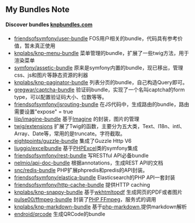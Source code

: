 ## My Bundles Note

#### Discover bundles [knpbundles.com](http://knpbundles.com/)
 - [friendsofsymfony/user-bundle](https://github.com/FriendsOfSymfony/FOSUserBundle "FOSUserBundle")  FOS用户相关的bundle，代码具有参考价值，暂未真正使用
 - [knplabs/knp-menu-bundle](https://github.com/KnpLabs/KnpMenuBundle "KnpMenuBundle") 菜单管理的bundle，扩展了一些twig方法，用于渲染菜单
 - [symfony/assetic-bundle](https://github.com/symfony/asset "asset") 原来是symfony内置的bundle，现已移出，管理css、js和图片等静态资源的利器
 - [knplabs/knp-paginator-bundle](https://github.com/KnpLabs/KnpPaginatorBundle "KnpPaginatorBundle") 列表分页的bundle，自己构造Query即可。
 - [gregwar/captcha-bundle](https://github.com/Gregwar/CaptchaBundle "CaptchaBundle") 验证码bundle，实现了一个名叫captcha的form type，可以配置验证码大小、位数等等。
 - [friendsofsymfony/jsrouting-bundle](https://github.com/FriendsOfSymfony/FOSJsRoutingBundle "FOSJsRoutingBundle") 在JS代码中，生成路由的bundle，路由需要设置"expose" = true
 - [liip/imagine-bundle](https://github.com/liip/LiipImagineBundle "LiipImagineBundle") 基于[Imagine](https://github.com/avalanche123/Imagine) 的封装，图片的管理
 - [twig/extensions](https://github.com/twigphp/Twig-extensions "Twig-extensions") 扩展了Twig的函数，主要分为五大类，Text、l18n、intl、Array、Date等，常用的是truncate。字符截取。
 - [eightpoints/guzzle-bundle](https://github.com/8p/GuzzleBundle "GuzzleBundle") 集成了Guzzle Http V6
 - [liuggio/excelbundle](https://github.com/liuggio/ExcelBundle "ExcelBundle") 基于[PHPExcel](https://github.com/PHPOffice/PHPExcel "PHPExcel")类的symfony集成
 - [friendsofsymfony/rest-bundle](https://github.com/FriendsOfSymfony/FOSRestBundle "FOSRestBundle") 写RESTful API必备bundle
 - [nelmio/api-doc-bundle](https://github.com/nelmio/NelmioApiDocBundle "NelmioApiDocBundle") 根据annotations，生成REST API的文档
 - [snc/redis-bundle](https://github.com/snc/SncRedisBundle "SncRedisBundle") PHP扩展phpredis和predis的API封装。
 - [friendsofsymfony/elastica-bundle](https://github.com/FriendsOfSymfony/FOSElasticaBundle "FOSElasticaBundle") Elasticsearch的PHP API一套封装
 - [friendsofsymfony/http-cache-bundle](https://github.com/FriendsOfSymfony/FOSHttpCacheBundle "FOSHttpCacheBundle") 提供HTTP caching 
 - [knplabs/knp-snappy-bundle](https://github.com/KnpLabs/KnpSnappyBundle "KnpSnappyBundle") 基于[wkhtmltopdf](http://wkhtmltopdf.org ) 生成网页的PDF或者图片
 - [pulse00/ffmpeg-bundle](https://github.com/pulse00/ffmpeg-bundle) 封装了[PHP FFmpeg](https://github.com/PHP-FFMpeg/PHP-FFMpeg)，服务式的调用
 - [knplabs/knp-markdown-bundle](https://github.com/KnpLabs/KnpMarkdownBundle) 基于[php-markdown](https://github.com/michelf/php-markdown),提供markdown解析
 - [endroid/qrcode](https://github.com/endroid/QrCode) 生成QRCode的bundle